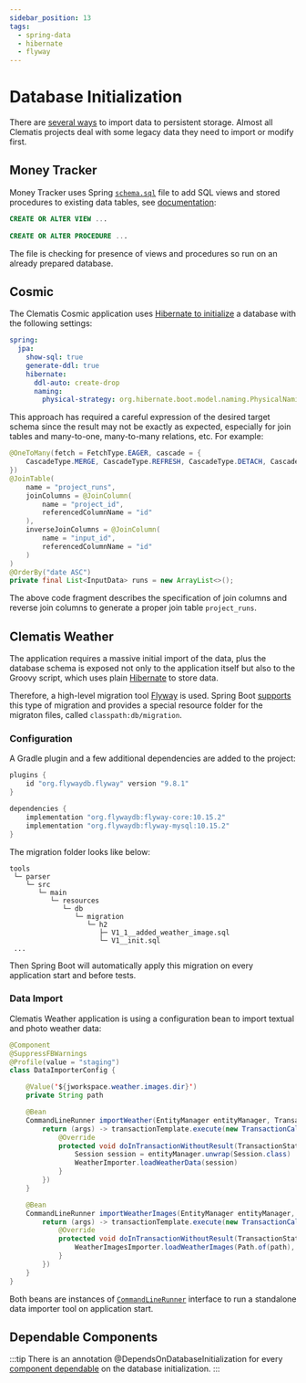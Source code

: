 ```yaml
---
sidebar_position: 13
tags:
  - spring-data
  - hibernate
  - flyway
---
```


# Database Initialization

There are [several ways](https://docs.spring.io/spring-boot/how-to/data-initialization.html)
to import data to persistent storage. Almost all Clematis projects
deal with some legacy data they need to import or modify first.

## Money Tracker 

Money Tracker uses Spring [`schema.sql`](https://github.com/grauds/money.tracker.api/blob/master/src/main/resources/schema.sql)
file to add SQL views and stored procedures 
to existing data tables, see [documentation](https://docs.spring.io/spring-boot/how-to/data-initialization.html#howto.data-initialization.using-basic-sql-scripts):

````sql title="src/main/resources/schema.sql"
CREATE OR ALTER VIEW ...
                
CREATE OR ALTER PROCEDURE ...                
````

The file is checking for presence of views and procedures so 
run on an already prepared database.

## Cosmic

The Clematis Cosmic application uses [Hibernate to initialize](https://docs.spring.io/spring-boot/how-to/data-initialization.html#howto.data-initialization.using-hibernate)
a database with the following settings:

````yaml title="src/main/resources/application.yml"
spring:
  jpa:
    show-sql: true
    generate-ddl: true
    hibernate:
      ddl-auto: create-drop
      naming:
        physical-strategy: org.hibernate.boot.model.naming.PhysicalNamingStrategyStandardImpl
````

This approach has required a careful expression of the desired target schema 
since the result may not be exactly as expected, especially for 
join tables and many-to-one, many-to-many relations, etc. For example:

````java
@OneToMany(fetch = FetchType.EAGER, cascade = {
    CascadeType.MERGE, CascadeType.REFRESH, CascadeType.DETACH, CascadeType.REMOVE
})
@JoinTable(
    name = "project_runs",
    joinColumns = @JoinColumn(
        name = "project_id",
        referencedColumnName = "id"
    ),
    inverseJoinColumns = @JoinColumn(
        name = "input_id",
        referencedColumnName = "id"
    )
)
@OrderBy("date ASC")
private final List<InputData> runs = new ArrayList<>();
````
The above code fragment describes the specification of join
columns and reverse join columns to generate a proper 
join table `project_runs`.

## Clematis Weather 

The application requires a massive initial import of the data, plus
the database schema is exposed not only to the application itself but 
also to the Groovy script, which uses plain [Hibernate](https://hibernate.org/)
to store data.

Therefore, a high-level migration tool [Flyway](https://www.red-gate.com/products/flyway/) is used.
Spring Boot [supports](https://docs.spring.io/spring-boot/how-to/data-initialization.html#howto.data-initialization.migration-tool)
this type of migration and provides a special resource folder for the migraton
files, called `classpath:db/migration`.

### Configuration

A Gradle plugin and a few additional dependencies are added to the project:

````groovy title="build.gradle"
plugins {
    id "org.flywaydb.flyway" version "9.8.1"
}

dependencies {
    implementation "org.flywaydb:flyway-core:10.15.2"
    implementation "org.flywaydb:flyway-mysql:10.15.2"
}
````
The migration folder looks like below:
````
tools
 └─ parser 
    └─ src
       └─ main
          └─ resources
             └─ db
                └─ migration
                   └─ h2
                      ├─ V1_1__added_weather_image.sql
                      └─ V1__init.sql
 ...
````
Then Spring Boot will automatically apply this migration on every
application start and before tests.

### Data Import

Clematis Weather application is using a configuration bean to 
import textual and photo weather data:

````java title="src/main/groovy/org/clematis/weather/config/DataImporterConfig.groovy"
@Component
@SuppressFBWarnings
@Profile(value = "staging")
class DataImporterConfig {

    @Value('${jworkspace.weather.images.dir}')
    private String path

    @Bean
    CommandLineRunner importWeather(EntityManager entityManager, TransactionTemplate transactionTemplate) {
        return (args) -> transactionTemplate.execute(new TransactionCallbackWithoutResult() {
            @Override
            protected void doInTransactionWithoutResult(TransactionStatus status) {
                Session session = entityManager.unwrap(Session.class)
                WeatherImporter.loadWeatherData(session)
            }
        })
    }

    @Bean
    CommandLineRunner importWeatherImages(EntityManager entityManager, TransactionTemplate transactionTemplate) {
        return (args) -> transactionTemplate.execute(new TransactionCallbackWithoutResult() {
            @Override
            protected void doInTransactionWithoutResult(TransactionStatus status) {
                WeatherImagesImporter.loadWeatherImages(Path.of(path), entityManager.unwrap(Session.class))
            }
        })
    }
}
````
Both beans are instances of [`CommandLineRunner`](https://docs.spring.io/spring-boot/api/java/org/springframework/boot/CommandLineRunner.html)
interface to run a standalone data importer tool on application start.

## Dependable Components

:::tip
There is an annotation @DependsOnDatabaseInitialization 
for every [component dependable](https://docs.spring.io/spring-boot/how-to/data-initialization.html#howto.data-initialization.dependencies.depends-on-initialization-detection)
on the database initialization. 
:::